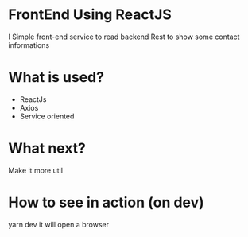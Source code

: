 # FrontEnd Using ReactJS
I Simple front-end service to read backend Rest to show some contact informations

# What is used?
- ReactJs
- Axios
- Service oriented

# What next?
Make it more util

# How to see in action (on dev)
yarn dev
it will open a browser